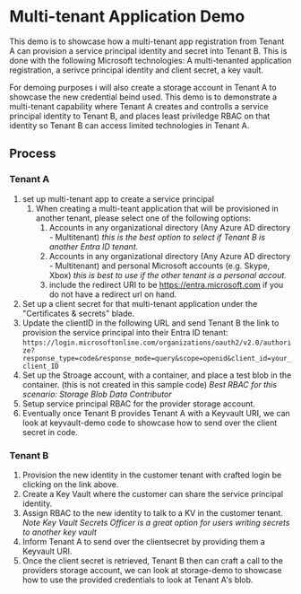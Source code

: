 # Multi-tenant Application Demo
This demo is to showcase how a multi-tenant app registration from Tenant A can provision a service principal identity and secret into Tenant B. This is done with the following Microsoft technologies: A multi-tenanted application registration, a serivce principal identity and client secret, a key vault.

For demoing purposes i will also create a storage account in Tenant A to showcase the new credential beind used. This demo is to demonstrate a multi-tenant capability where Tenant A creates and controlls a service principal identity to Tenant B, and places least priviledge RBAC on that identity so Tenant B can access limited technologies in Tenant A.

## Process

### Tenant A
1. set up multi-tenant app to create a service principal
	1. When creating a multi-teant application that will be provisioned in another tenant, please select one of the following options:
		1. Accounts in any organizational directory (Any Azure AD directory - Multitenant) *this is the best option to select if Tenant B is another Entra ID tenant.*
		1. Accounts in any organizational directory (Any Azure AD directory - Multitenant) and personal Microsoft accounts (e.g. Skype, Xbox) *this is best to use if the other tenant is a personal accout.*
		1. include the redirect URI to be https://entra.microsoft.com if you do not have a redirect url on hand.
1. Set up a client secret for that multi-tenant application under the "Certificates & secrets" blade.
1. Update the clientID in the following URL and send Tenant B the link to provision the service principal into their Entra ID tenant: `https://login.microsoftonline.com/organizations/oauth2/v2.0/authorize?response_type=code&response_mode=query&scope=openid&client_id=your_client_ID`
1. Set up the Stroage account, with a container, and place a test blob in the container. (this is not created in this sample code) *Best RBAC for this scenario: Storage Blob Data Contributor*
1. Setup service principal RBAC for the provider storage account.
1. Eventually once Tenant B provides Tenant A with a Keyvault URI, we can look at keyvault-demo code to showcase how to send over the client secret in code.

### Tenant B

1. Provision the new identity in the customer tenant with crafted login be clicking on the link above.
1. Create a Key Vault where the customer can share the service principal identity.
1. Assign RBAC to the new identity to talk to a KV in the customer tenant. *Note Key Vault Secrets Officer is a great option for users writing secrets to another key vault*
1. Inform Tenant A to send over the clientsecret by providing them a Keyvault URI.
1. Once the client secret is retrieved, Tenant B then can craft a call to the providers storage account, we can look at storage-demo to showcase how to use the provided credentials to look at Tenant A's blob.
